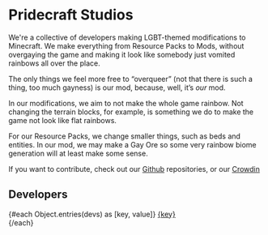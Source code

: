 <script lang="ts">
import devs from '$lib/vars/devs';

import { Socials } from '$lib/boilerplate';
</script>

# Pridecraft Studios

We're a collective of developers making LGBT-themed modifications to Minecraft.
We make everything from Resource Packs to Mods, without overgaying the
game and making it look like somebody just vomited rainbows all over the place.

The only things we feel more free to “overqueer” (not that there is such a thing, too much gayness) is our mod, because,
well, it’s _our_ mod.

In our modifications, we aim to not make the whole game rainbow. Not changing the terrain blocks, for example, is
something we do to make the game not look like flat rainbows.

For our Resource Packs, we change smaller things, such as beds and entities. In our mod, we may make a Gay Ore so some
very rainbow biome generation will at least make some sense.

If you want to contribute, check out our [Github](https://git.pridecraft.gay/) repositories, or
our [Crowdin](https://translate.pridecraft.gay)

<Socials />

## Developers

{#each Object.entries(devs) as [key, value]}
<a rel="me" href="{value.link}">{key}</a><br/>
{/each}
